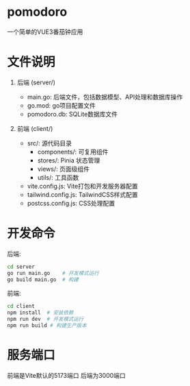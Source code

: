 # pomodoro
一个简单的VUE3番茄钟应用

# 文件说明

1. 后端 (server/)
   - main.go: 后端文件，包括数据模型、API处理和数据库操作
   - go.mod: go项目配置文件
   - pomodoro.db: SQLite数据库文件

2. 前端 (client/)
   - src/: 源代码目录
     - components/: 可复用组件
     - stores/: Pinia 状态管理
     - views/: 页面级组件
     - utils/: 工具函数
   - vite.config.js: Vite打包和开发服务器配置
   - tailwind.config.js: TailwindCSS样式配置
   - postcss.config.js: CSS处理配置

# 开发命令

后端:
```bash
cd server
go run main.go    # 开发模式运行
go build main.go  # 构建
```

前端:
```bash
cd client
npm install  # 安装依赖
npm run dev  # 开发模式运行
npm run build # 构建生产版本
```

# 服务端口
前端是Vite默认的5173端口
后端为3000端口